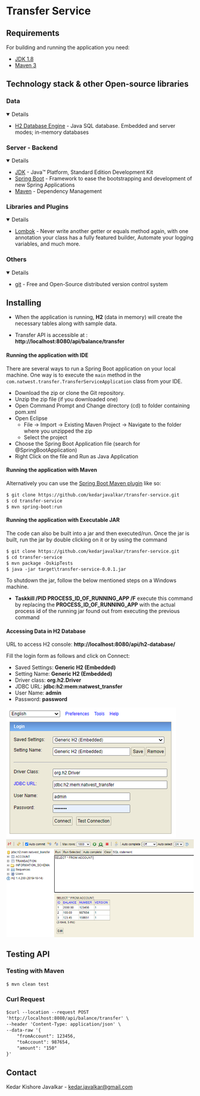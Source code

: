 # Transfer Service

## Requirements

For building and running the application you need:

- [JDK 1.8](https://www.oracle.com/java/technologies/javase/javase-jdk8-downloads.html)
- [Maven 3](https://maven.apache.org)

## Technology stack & other Open-source libraries

### Data

<details open="open">
   <ul>
      <li><a href="https://www.h2database.com/html/main.html">H2 Database Engine</a> - Java SQL database. Embedded and server modes; in-memory databases</li>
   </ul>
</details>

### Server - Backend

<details open="open">
   <ul>
      <li><a href="https://www.oracle.com/java/technologies/javase/javase-jdk8-downloads.html">JDK</a> - Java™ Platform, Standard Edition Development Kit</li>
      <li><a href="https://spring.io/projects/spring-boot">Spring Boot</a> - Framework to ease the bootstrapping and development of new Spring Applications</li>
      <li><a href="https://maven.apache.org/">Maven</a> - Dependency Management</li>
   </ul>
</details>

###  Libraries and Plugins

<details open="open">
   <ul>
      <li><a href="https://projectlombok.org/">Lombok</a> - Never write another getter or equals method again, with one annotation your class has a fully featured builder, Automate your logging variables, and much more.</li>
   </ul>
</details>

### Others 

<details open="open">
   <ul>
      <li><a href="https://git-scm.com/">git</a> - Free and Open-Source distributed version control system</li>
   </ul>
</details>

## Installing

* When the application is running, **H2** (data in memory) will create the necessary tables along with sample data.

* 	Transfer API is accessible at : **http://localhost:8080/api/balance/transfer**

#### Running the application with IDE

There are several ways to run a Spring Boot application on your local machine. One way is to execute the `main` method in the `com.natwest.transfer.TransferServiceApplication` class from your IDE.

* 	Download the zip or clone the Git repository.
* 	Unzip the zip file (if you downloaded one)
* 	Open Command Prompt and Change directory (cd) to folder containing pom.xml
* 	Open Eclipse
	* File -> Import -> Existing Maven Project -> Navigate to the folder where you unzipped the zip
	* Select the project
* 	Choose the Spring Boot Application file (search for @SpringBootApplication)
* 	Right Click on the file and Run as Java Application

#### Running the application with Maven

Alternatively you can use the [Spring Boot Maven plugin](https://docs.spring.io/spring-boot/docs/current/reference/html/build-tool-plugins-maven-plugin.html) like so:

```shell
$ git clone https://github.com/kedarjavalkar/transfer-service.git
$ cd transfer-service
$ mvn spring-boot:run
```

#### Running the application with Executable JAR

The code can also be built into a jar and then executed/run. Once the jar is built, run the jar by double clicking on it or by using the command 

```shell
$ git clone https://github.com/kedarjavalkar/transfer-service.git
$ cd transfer-service
$ mvn package -DskipTests
$ java -jar target\transfer-service-0.0.1.jar
```

To shutdown the jar, follow the below mentioned steps on a Windows machine.

*	**Taskkill /PID PROCESS_ID_OF_RUNNING_APP /F** execute this command by replacing the **PROCESS_ID_OF_RUNNING_APP** with the actual process id of the running jar found out from executing the previous command


#### Accessing Data in H2 Database

URL to access H2 console: **http://localhost:8080/api/h2-database/**

Fill the login form as follows and click on Connect:

* 	Saved Settings: **Generic H2 (Embedded)**
* 	Setting Name: **Generic H2 (Embedded)**
* 	Driver class: **org.h2.Driver**
* 	JDBC URL: **jdbc:h2:mem:natwest_transfer**
* 	User Name: **admin**
* 	Password: **password**

<img src="documents\h2-console-login.PNG"/>

<img src="documents\h2-console-main-view.PNG"/>

## Testing API

### Testing with Maven

```shell
$ mvn clean test
```
### Curl Request

``` shell
$curl --location --request POST 'http://localhost:8080/api/balance/transfer' \
--header 'Content-Type: application/json' \
--data-raw '{
    "fromAccount": 123456,
    "toAccount": 987654,
    "amount": "150"
}'
```

<!-- CONTACT -->
## Contact

Kedar Kishore Javalkar - kedar.javalkar@gmail.com
